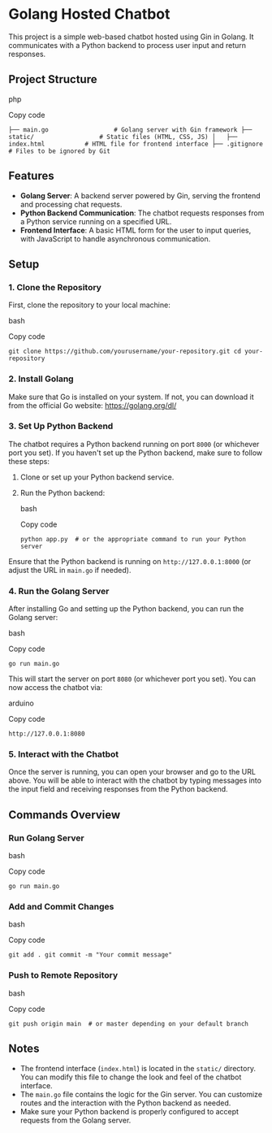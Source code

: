 Golang Hosted Chatbot
=====================

This project is a simple web-based chatbot hosted using Gin in Golang. It communicates with a Python backend to process user input and return responses.

Project Structure
-----------------

php

Copy code

`├── main.go                  # Golang server with Gin framework
├── static/                  # Static files (HTML, CSS, JS)
│   ├── index.html           # HTML file for frontend interface
├── .gitignore               # Files to be ignored by Git`

Features
--------

-   **Golang Server**: A backend server powered by Gin, serving the frontend and processing chat requests.
-   **Python Backend Communication**: The chatbot requests responses from a Python service running on a specified URL.
-   **Frontend Interface**: A basic HTML form for the user to input queries, with JavaScript to handle asynchronous communication.

Setup
-----

### 1\. Clone the Repository

First, clone the repository to your local machine:

bash

Copy code

`git clone https://github.com/yourusername/your-repository.git
cd your-repository`

### 2\. Install Golang

Make sure that Go is installed on your system. If not, you can download it from the official Go website: <https://golang.org/dl/>

### 3\. Set Up Python Backend

The chatbot requires a Python backend running on port `8000` (or whichever port you set). If you haven't set up the Python backend, make sure to follow these steps:

1.  Clone or set up your Python backend service.

2.  Run the Python backend:

    bash

    Copy code

    `python app.py  # or the appropriate command to run your Python server`

Ensure that the Python backend is running on `http://127.0.0.1:8000` (or adjust the URL in `main.go` if needed).

### 4\. Run the Golang Server

After installing Go and setting up the Python backend, you can run the Golang server:

bash

Copy code

`go run main.go`

This will start the server on port `8080` (or whichever port you set). You can now access the chatbot via:

arduino

Copy code

`http://127.0.0.1:8080`

### 5\. Interact with the Chatbot

Once the server is running, you can open your browser and go to the URL above. You will be able to interact with the chatbot by typing messages into the input field and receiving responses from the Python backend.

Commands Overview
-----------------

### Run Golang Server

bash

Copy code

`go run main.go`

### Add and Commit Changes

bash

Copy code

`git add .
git commit -m "Your commit message"`

### Push to Remote Repository

bash

Copy code

`git push origin main  # or master depending on your default branch`

Notes
-----

-   The frontend interface (`index.html`) is located in the `static/` directory. You can modify this file to change the look and feel of the chatbot interface.
-   The `main.go` file contains the logic for the Gin server. You can customize routes and the interaction with the Python backend as needed.
-   Make sure your Python backend is properly configured to accept requests from the Golang server.
